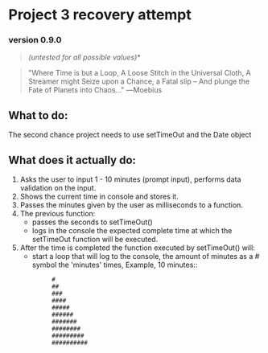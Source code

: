 # Project 3 recovery attempt
### version 0.9.0

> *(untested for all possible values)**


> "Where Time is but a Loop,
A Loose Stitch
in the Universal Cloth,
A Streamer might Seize
upon a Chance, a Fatal slip –
And plunge the Fate
of Planets into Chaos..."
―Moebius

## What to do:

The second chance project needs to use setTimeOut and the Date object

## What does it actually do:

1. Asks the user to input 1 - 10 minutes (prompt input), performs data validation on the input.
1. Shows the current time in console and stores it.
1. Passes the minutes given by the user as milliseconds to a function.
1. The previous function:
    * passes the seconds to setTimeOut()
    * logs in the console the expected complete time at which the setTimeOut function will be executed.
1. After the time is completed the function executed by setTimeOut() will:
    * start a loop that will log to the console, the amount of minutes as a # symbol the 'minutes' times, Example, 10 minutes::
```
            #
            ##
            ###
            ####
            #####
            ######
            #######
            ########
            #########
            ##########
```


